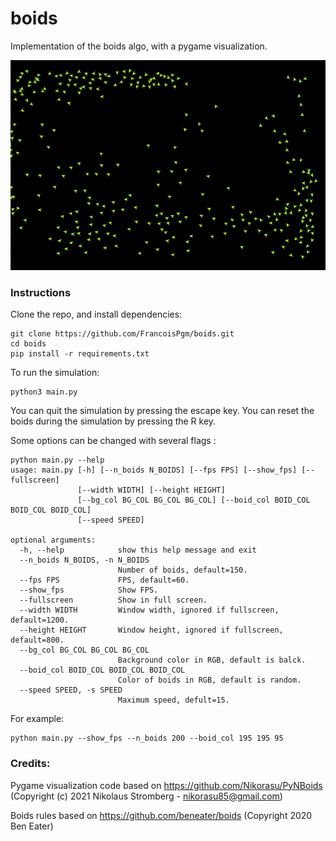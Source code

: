 # boids
Implementation of the boids algo, with a pygame visualization.

![Example GIF](example.gif)

### Instructions

Clone the repo, and install dependencies:

```
git clone https://github.com/FrancoisPgm/boids.git
cd boids
pip install -r requirements.txt
```

To run the simulation:
```
python3 main.py
```

You can quit the simulation by pressing the escape key.
You can reset the boids during the simulation by pressing the R key.

Some options can be changed with several flags :
```
python main.py --help
usage: main.py [-h] [--n_boids N_BOIDS] [--fps FPS] [--show_fps] [--fullscreen]
               [--width WIDTH] [--height HEIGHT]
               [--bg_col BG_COL BG_COL BG_COL] [--boid_col BOID_COL BOID_COL BOID_COL]
               [--speed SPEED]

optional arguments:
  -h, --help            show this help message and exit
  --n_boids N_BOIDS, -n N_BOIDS
                        Number of boids, default=150.
  --fps FPS             FPS, default=60.
  --show_fps            Show FPS.
  --fullscreen          Show in full screen.
  --width WIDTH         Window width, ignored if fullscreen, default=1200.
  --height HEIGHT       Window height, ignored if fullscreen, default=800.
  --bg_col BG_COL BG_COL BG_COL
                        Background color in RGB, default is balck.
  --boid_col BOID_COL BOID_COL BOID_COL
                        Color of boids in RGB, default is random.
  --speed SPEED, -s SPEED
                        Maximum speed, defult=15.
```

For example:
```
python main.py --show_fps --n_boids 200 --boid_col 195 195 95
```


### Credits:

Pygame visualization code based on https://github.com/Nikorasu/PyNBoids (Copyright (c) 2021  Nikolaus Stromberg - nikorasu85@gmail.com)

Boids rules based on https://github.com/beneater/boids (Copyright 2020 Ben Eater)

